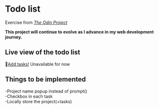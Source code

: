 # Todo list
Exercise from [_The Odin Project_](https://www.theodinproject.com/lessons/node-path-javascript-todo-list)

**This project will continue to evolve as I advance in my web development journey.**

## Live view of the todo list

🔗[Add tasks!]() Unavailable for now

## Things to be implemented
-Project name popup instead of prompt() </br>
-Checkbox in each task </br>
-Locally store the project(+tasks)

